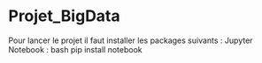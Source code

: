 # Projet_BigData

Pour lancer le projet il faut installer les packages suivants :
Jupyter Notebook :
bash
pip install notebook
